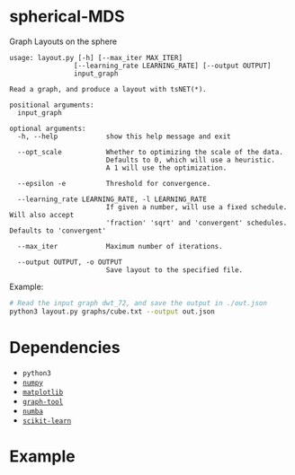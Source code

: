 # spherical-MDS

Graph Layouts on the sphere

```
usage: layout.py [-h] [--max_iter MAX_ITER]
                [--learning_rate LEARNING_RATE] [--output OUTPUT]
                input_graph

Read a graph, and produce a layout with tsNET(*).

positional arguments:
  input_graph

optional arguments:
  -h, --help            show this help message and exit

  --opt_scale           Whether to optimizing the scale of the data.
                        Defaults to 0, which will use a heuristic.
                        A 1 will use the optimization.

  --epsilon -e          Threshold for convergence.

  --learning_rate LEARNING_RATE, -l LEARNING_RATE
                        If given a number, will use a fixed schedule. Will also accept
                        'fraction' 'sqrt' and 'convergent' schedules. Defaults to 'convergent'

  --max_iter            Maximum number of iterations.

  --output OUTPUT, -o OUTPUT
                        Save layout to the specified file.
```

Example:
```bash
# Read the input graph dwt_72, and save the output in ./out.json
python3 layout.py graphs/cube.txt --output out.json
```

# Dependencies

* `python3`
* [`numpy`](http://www.numpy.org/)
* [`matplotlib`](https://matplotlib.org/)
* [`graph-tool`](https://graph-tool.skewed.de/)
* [`numba`](http://deeplearning.net/software/theano/)
* [`scikit-learn`](http://scikit-learn.org/stable/)

# Example
